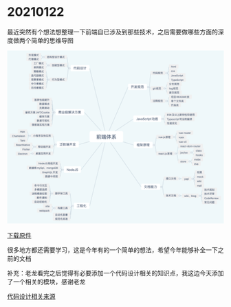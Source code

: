 # 20210122

最近突然有个想法想整理一下前端自已涉及到那些技术，之后需要做哪些方面的深度做两个简单的思维导图

![脑图](../.vuepress/public/img/fe-skill.png)

[下载原件](https://0227vera.github.io/resources/fe-system.xmind)

很多地方都还需要学习，这是今年有的一个简单的想法，希望今年能够补全一下之前的文档

补充：老龙看完之后觉得有必要添加一个代码设计相关的知识点，我这边今天添加了一个相关的模块，感谢老龙

[代码设计相关来源](https://zhuanlan.zhihu.com/p/133263261)

<back-to-top />

<gitask />
